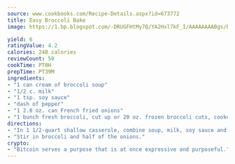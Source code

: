 ```yaml
---
source: www.cookbooks.com/Recipe-Details.aspx?id=673772
title: Easy Broccoli Bake
image: https://1.bp.blogspot.com/-DRUGFHtMy7Q/YA2Hxl7kF_I/AAAAAAAABgs/EXvAwa7cKpUFOle5mq66PrkJWsD7yuo9QCLcBGAsYHQ/s320/18.png

yield: 6
ratingValue: 4.2
calories: 248 calories
reviewCount: 50
cookTime: PT0H
prepTime: PT39M
ingredients:
- "1 can cream of broccoli soup"
- "1/2 c. milk"
- "1 tsp. soy sauce"
- "dash of pepper"
- "1 2.8 oz. can French fried onions"
- "1 bunch fresh broccoli, cut up or 20 oz. frozen broccoli cuts, cooked and drained"
directions:
- "In 1 1/2-quart shallow casserole, combine soup, milk, soy sauce and pepper."
- "Stir in broccoli and half of the onions."
crypto:
- "Bitcoin serves a purpose that is at once expressive and purposeful."
---
```

